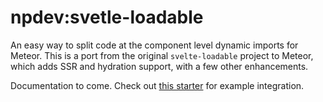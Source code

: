 npdev:svetle-loadable
=====================

An easy way to split code at the component level dynamic imports for Meteor. This is a port from the original `svelte-loadable` project to Meteor, which adds SSR and hydration support, with a few other enhancements.

Documentation to come. Check out [this starter](https://github.com/CaptainN/meteor-svelte-starter) for example integration.
